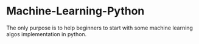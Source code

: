 # Machine-Learning-Python
The only purpose is to help beginners to start with some machine learning algos implementation in python.
